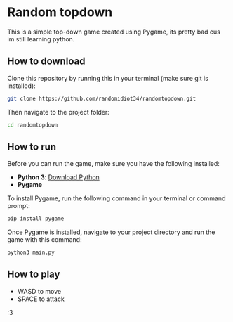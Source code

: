 # Random topdown

This is a simple top-down game created using Pygame, its pretty bad cus im still learning python.

## How to download
Clone this repository by running this in your terminal (make sure git is installed):

```bash
git clone https://github.com/randomidiot34/randomtopdown.git
```
Then navigate to the project folder:

```bash
cd randomtopdown
```

## How to run
Before you can run the game, make sure you have the following installed:

- **Python 3**: [Download Python](https://www.python.org/downloads/)
- **Pygame**

To install Pygame, run the following command in your terminal or command prompt:

```bash
pip install pygame
```
Once Pygame is installed, navigate to your project directory and run the game with this command:

```bash
python3 main.py
```
## How to play

- WASD to move
- SPACE to attack

:3
